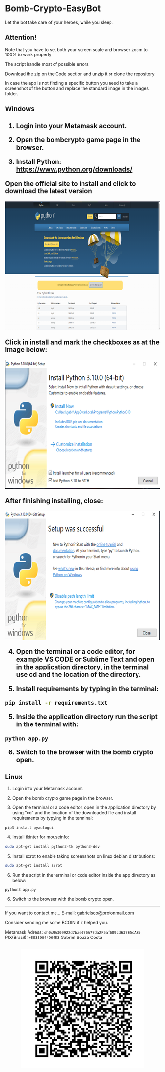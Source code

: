 # Bomb-Crypto-EasyBot
Let the bot take care of your heroes, while you sleep.
 
<h2>Attention!</h2>
  <p>Note that you have to set both your screen scale and browser zoom to 100% to work properly</p>
  <p>The script handle most of possible errors</p>
  Download the zip on the Code section and unzip it or clone the repository
  <p>In case the app is not finding a specific button you need to take a screenshot of the button and replace the standard image in the images folder.
  
<h2>Windows<h2>

1. Login into your Metamask account.
  
2. Open the bombcrypto game page in the browser.
  
3. Install Python: https://www.python.org/downloads/
<p>Open the official site to install and click to download the latest version</p>
<img src="images\github_readme\python.PNG" width= 600 height=420/> <br>
<p>Click in install and mark the checkboxes as at the image below:</p>
<img src="images\github_readme\installer-python.PNG" width= 600 height=420/> <br>
  <p>After finishing installing, close:</p>
<img src="images\github_readme\sucessful.PNG" width= 600 height=420/> <br>

4. Open the terminal or a code editor, for example VS CODE or Sublime Text and open in the application directory, in the terminal use cd and the location of the directory.

4. Install requirements by typing in the terminal:
```sh
pip install -r requirements.txt
```
5. Inside the application directory run the script in the terminal with:
```sh
python app.py
```
6. Switch to the browser with the bomb crypto open.
  
<h2>Linux</h2>
  

1. Login into your Metamask account.
  
2. Open the bomb crypto game page in the browser.

3. Open the terminal or a code editor, open in the application directory by using "cd" and the location of the downloaded file and install requirements by typying in the terminal: <br>
```sh
pip3 install pyautogui
```
4. Install tkinter for mouseinfo:
```sh
sudo apt-get install python3-tk python3-dev
```
5. Install scrot to enable taking screenshots on linux debian distributions: <br>
```sh
sudo apt-get install scrot
```
  
6. Run the script in the terminal or code editor inside the app directory as below: <br>
```sh
python3 app.py
```
6. Switch to the browser with the bomb crypto open.
 
________________________________________________________________________________________________________
  
If you want to contact me...
  E-mail: gabrielsco@protonmail.com
  
Consider sending me some BCOIN if it helped you.
 
Metamask Adress: ```sh0x9A309922d7bae076A77da2F5af609cd637E5cA85```
PIX(Brasil): ```+5535984496453```
Gabriel Souza Costa <br> <br>
<p align="center">
 <img src="images/github_readme/qr.png" width=400 >
</p>
  
